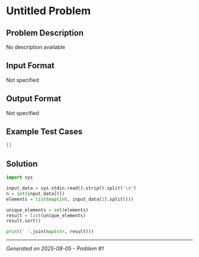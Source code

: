 # Untitled Problem

## Problem Description
No description available

## Input Format
Not specified

## Output Format
Not specified

## Example Test Cases
```json
[]
```

## Solution
```python
import sys

input_data = sys.stdin.read().strip().split('\n')
n = int(input_data[0])
elements = list(map(int, input_data[1].split()))

unique_elements = set(elements)
result = list(unique_elements)
result.sort()

print(' '.join(map(str, result)))
```

---
*Generated on 2025-08-05 - Problem #1*
